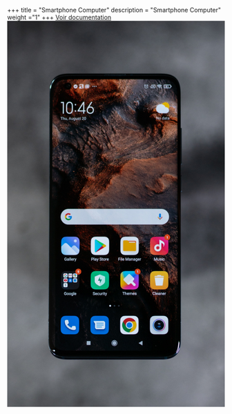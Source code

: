 +++
title = "Smartphone Computer"
description = "Smartphone Computer"
weight ="1"
+++
[Voir documentation](https://github.com/Botangisi/SmartphoneComputer/blob/main/README.md)
![image d'un smartphone](https://raw.githubusercontent.com/Botangisi/web/main/content/images/smartphone.jpg)

